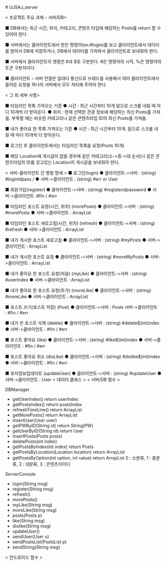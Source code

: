 
﻿# UJSAJ_server

< 프로젝트 주요 과제 – 서버/DB>

■ DB에서는 최근 시간, 위치, 카테고리, 콘텐츠 타입에 해당하는 Posts를 return 할 수 있어야 한다. 

■ 서버에서는 클라이언트에서 받은 명령어(ex:#login)를 보고 클라이언트에서 데이터를 받아서 DB에 저장하거나, DB에서 데이터를 가져와서 클라이언트로 보내줘야 한다.

■ 서버에서 클라이언트의 명령은 #과 $로 구분한다. #은 명령어의 시작, %은 명령어의 토큰 구분자이다.

■ 클라이언트 – 서버 연결은 일대다 통신으로 쓰레드를 사용해서 여러 클라이언트에서 들어온 요청을 하나의 서버에서 모두 처리해 주어야 한다.


< 그 외 세부 사항>

■ 타임라인 목록 가져오는 기준
● 시간 : 최근 시간부터 10개 밑으로 스크롤 내릴 때 마다 10개씩 더 받아온다.
● 위치 : 현재 선택한 관광 정보에 해당하는 최신 Posts를 가져옴. 부족할 때는 비슷한 카테고리나 같은 콘텐츠타입 ID의 최신 Posts를 가져옴.

■ 내가 좋아요 한 목록 가져오는 기준
● 시간 : 최근 시간부터 10개. 밑으로 스크롤 내릴 때 마다 10개씩 더 받아온다.

■ 로그인 후 클라이언트에서는 타임라인 목록을 요청(Posts 10개)

■ 해당 Location에 게시글이 없을 경우에 같은 카테고리(소->중->대 순서)나 같은 콘텐츠타입의 ID를 갖고있는 Location의 게시글을 보내줘야 한다.

< 서버-클라이언트 간 명령 명세 >
■ 로그인(login)
● 클라이언트->서버 : (string) #login$id$pass / 
● 서버->클라이언트 : (string) #err or User

■ 회원가입(register)
● 클라이언트->서버 : (string) #register$id$password
● 서버->클라이언트 :#fin / #err

■ 타임라인 포스트 요청(시간, 위치) (morePosts)
● 클라이언트->서버 : (string) #morePosts
● 서버->클라이언트 : ArrayList<Posts>

■ 타임라인 포스트 새로고침(시간, 위치) (refresh)
● 클라이언트->서버 : (string) #refresh
● 서버->클라이언트 : ArrayList<Posts>

■ 내가 게시한 포스트 새로고침
● 클라이언트->서버 : (string) #myPosts
● 서버->클라이언트 : ArrayList<Posts>

■ 내가 게시한 포스트 요청
● 클라이언트->서버 : (string) #moreMyPosts
● 서버->클라이언트 : ArrayList<Posts>
  
■ 내가 좋아요 한 포스트 요청(처음) (myLike)
● 클라이언트->서버 : (string) #userIndex
● 서버->클라이언트 : ArrayList<Posts>

■ 내가 좋아요 한 포스트 요청(추가) (moreLike)
● 클라이언트->서버 : (string) #moreLike
● 서버->클라이언트 : ArrayList<Posts>

■ 포스트 쓰기(포스트 저장) (Post)
● 클라이언트->서버 : Posts
서버->클라이언트   : #fin / #err

■ 내가 쓴 포스트 삭제 (delete)
● 클라이언트->서버 : (string) #delete$(int)index
● 서버->클라이언트 : #fin / #err

■ 포스트 좋아요 (like)
● 클라이언트->서버 : (string) #like$(int)index
● 서버->클라이언트 : #fin / #err

■ 포스트 좋아요 취소 (disLike)
● 클라이언트->서버 : (string) #dislike$(int)index
● 서버->클라이언트 : #fin / #err

■ 유저정보업데이트 (updateUser)
● 클라이언트->서버 : (string) #updateUser
● 서버->클라이언트 : User
< 데이터 클래스 >
< 서버/DB 함수 >

DBManager
- getUserIndex() return userIndex
- getPostsIndex() return postsIndex
- refreshTimeLine() return ArrayList<Posts>
- getMorePosts() return ArrayList<Posts>
- insertUser(User user)
- getPWByID(String id) return String(PW)
- getUserByID(String id) return User
- insertPosts(Posts posts)
- deletePosts(int index)
- getPostsByIndex(int index) return Posts
- getPostsByLocation(Location location) return ArrayList<Posts>
- getPostsByOption(int option, int value) return ArrayList<Posts>
0 : 소분류, 1 : 중분류, 2 : 대분류, 3 : 콘텐츠아이디

ServerConsole
- login(String msg) 
- register(String msg) 
- refresh()
- morePosts()
- myLike(String msg)
- moreLike(String msg)
- posts(Posts p)
- like(String msg)
- dislike(String msg)
- updateUser()
- sendUser(User u)
- sendPostsList(PostsList p)
- sendString(String msg)

< 안드로이드 함수 >
